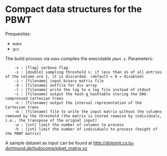 # Compact data structures for the PBWT 

Prequesites:
 - `make` 
 - `gcc`


The build process via `make` compiles the executable `pbwt.x`.
Parameters:

```
	-v : [flag] verbose flag 
	-s : [double] sampling threshold s: if less than s% of all entries of the column are 1, it is discarded. (default = 0 = disabled) 
	-i : [filename] input binary matrix file 
	-d : [filename] outfile for div array 
	-l : [filename] write the log to a log file instead of stdout 
	-c : [filename] output the hash g_hashtable storing the DAG-compressed Cartesian trees 
	-n : [filename] output the interval representation of the Cartesian trees 
	-m : [filename] file to write the input matrix without the columns removed by the threshold (the matrix is stored rowwise by individuals, i.e., the transpose of the orignal input)
	-w : [int] limit the number of columns to process 
	-h : [int] limit the number of individuals to process (height of the PBWT matrix)
```

A sample dataset as input can be found at http://dolomit.cs.tu-dortmund.de/tudocomp/pbwt_matrix.xz
